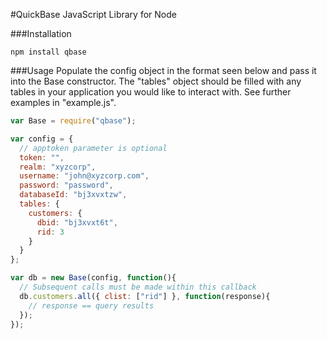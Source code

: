 #QuickBase JavaScript Library for Node

###Installation
```
npm install qbase
```

###Usage
Populate the config object in the format seen below and pass it into the Base constructor. The "tables" object should be filled with any tables in your application you would like to interact with. See further examples in "example.js".

```javascript
var Base = require("qbase");

var config = {
  // apptoken parameter is optional
  token: "",
  realm: "xyzcorp",
  username: "john@xyzcorp.com",
  password: "password",
  databaseId: "bj3xvxtzw",
  tables: {
    customers: {
      dbid: "bj3xvxt6t",
      rid: 3
    }
  }
};

var db = new Base(config, function(){
  // Subsequent calls must be made within this callback
  db.customers.all({ clist: ["rid"] }, function(response){
    // response == query results
  });
});
```
